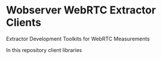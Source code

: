 # Wobserver WebRTC Extractor Clients
Extractor Development Toolkits for WebRTC Measurements

In this repository client libraries 
